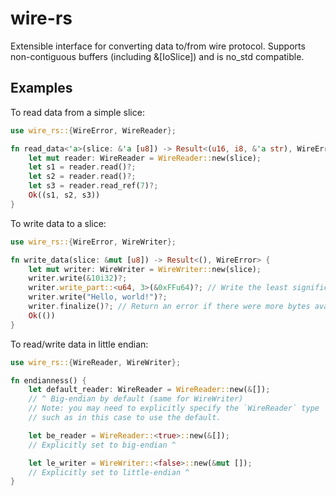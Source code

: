 # wire-rs

Extensible interface for converting data to/from wire protocol. Supports non-contiguous buffers (including &[IoSlice]) and is no_std compatible.

## Examples

To read data from a simple slice:

```rust
use wire_rs::{WireError, WireReader};

fn read_data<'a>(slice: &'a [u8]) -> Result<(u16, i8, &'a str), WireError> {
    let mut reader: WireReader = WireReader::new(slice);
    let s1 = reader.read()?;
    let s2 = reader.read()?;
    let s3 = reader.read_ref(7)?;
    Ok((s1, s2, s3))
}

```

To write data to a slice:

```rust
use wire_rs::{WireError, WireWriter};

fn write_data(slice: &mut [u8]) -> Result<(), WireError> {
    let mut writer: WireWriter = WireWriter::new(slice);
    writer.write(&10i32)?;
    writer.write_part::<u64, 3>(&0xFFu64)?; // Write the least significant 3 bytes of the given value to the wire (as long as the value will fit)
    writer.write("Hello, world!")?;
    writer.finalize()?; // Return an error if there were more bytes available on `slice` that we didn't write to
    Ok(())
}

```

To read/write data in little endian:

```rust
use wire_rs::{WireReader, WireWriter};

fn endianness() {
    let default_reader: WireReader = WireReader::new(&[]); 
    // ^ Big-endian by default (same for WireWriter)
    // Note: you may need to explicitly specify the `WireReader` type
    // such as in this case to use the default.

    let be_reader = WireReader::<true>::new(&[]);
    // Explicitly set to big-endian ^

    let le_writer = WireWriter::<false>::new(&mut []);
    // Explicitly set to little-endian ^
}

```

